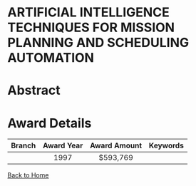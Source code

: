 
ARTIFICIAL INTELLIGENCE TECHNIQUES FOR MISSION PLANNING AND SCHEDULING AUTOMATION
=================================================================================

# Abstract


  

# Award Details

|Branch|Award Year|Award Amount|Keywords|
| :---: | :---: | :---: | :---: |
||1997|$593,769||
  
  


[Back to Home](https://github.com/chrischow/dod_sbir_awards/Reports/CC/#866)